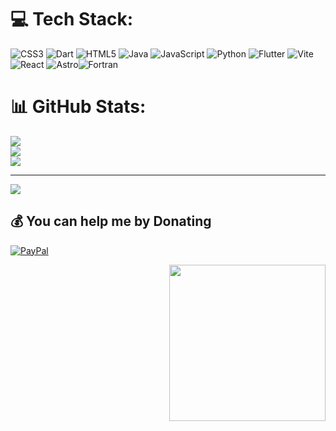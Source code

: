 
# 💻 Tech Stack:
![CSS3](https://img.shields.io/badge/css3-%231572B6.svg?style=for-the-badge&logo=css3&logoColor=white) ![Dart](https://img.shields.io/badge/dart-%230175C2.svg?style=for-the-badge&logo=dart&logoColor=white) ![HTML5](https://img.shields.io/badge/html5-%23E34F26.svg?style=for-the-badge&logo=html5&logoColor=white) ![Java](https://img.shields.io/badge/java-%23ED8B00.svg?style=for-the-badge&logo=openjdk&logoColor=white) ![JavaScript](https://img.shields.io/badge/javascript-%23323330.svg?style=for-the-badge&logo=javascript&logoColor=%23F7DF1E) ![Python](https://img.shields.io/badge/python-3670A0?style=for-the-badge&logo=python&logoColor=ffdd54) ![Flutter](https://img.shields.io/badge/Flutter-%2302569B.svg?style=for-the-badge&logo=Flutter&logoColor=white) ![Vite](https://img.shields.io/badge/vite-%23646CFF.svg?style=for-the-badge&logo=vite&logoColor=white) ![React](https://img.shields.io/badge/react-%2320232a.svg?style=for-the-badge&logo=react&logoColor=%2361DAFB) ![Astro](https://img.shields.io/badge/astro-%232C2052.svg?style=for-the-badge&logo=astro&logoColor=white)![Fortran](https://img.shields.io/badge/Fortran-734F96?logo=fortran&logoColor=white&style=for-the-badge)
# 📊 GitHub Stats:
![](https://github-readme-stats.vercel.app/api?username=DiegVas&theme=tokyonight&hide_border=true&include_all_commits=true&count_private=false)<br/>
![](https://github-readme-streak-stats.herokuapp.com/?user=DiegVas&theme=tokyonight&hide_border=true)<br/>
![](https://github-readme-stats.vercel.app/api/top-langs/?username=DiegVas&theme=tokyonight&hide_border=true&include_all_commits=true&count_private=false&layout=compact)

---
[![](https://visitcount.itsvg.in/api?id=DiegVas&icon=0&color=0)](https://visitcount.itsvg.in)

  ## 💰 You can help me by Donating
  [![PayPal](https://img.shields.io/badge/PayPal-00457C?style=for-the-badge&logo=paypal&logoColor=white)](https://paypal.me/DieVasq) 

<img align="right" height="250" src="https://images-wixmp-ed30a86b8c4ca887773594c2.wixmp.com/f/1f77a767-2855-427c-a41a-17e3e1dc85fc/dafyrhu-a6aa1248-6636-47a8-bfcb-cb9a77c191ac.gif?token=eyJ0eXAiOiJKV1QiLCJhbGciOiJIUzI1NiJ9.eyJzdWIiOiJ1cm46YXBwOjdlMGQxODg5ODIyNjQzNzNhNWYwZDQxNWVhMGQyNmUwIiwiaXNzIjoidXJuOmFwcDo3ZTBkMTg4OTgyMjY0MzczYTVmMGQ0MTVlYTBkMjZlMCIsIm9iaiI6W1t7InBhdGgiOiJcL2ZcLzFmNzdhNzY3LTI4NTUtNDI3Yy1hNDFhLTE3ZTNlMWRjODVmY1wvZGFmeXJodS1hNmFhMTI0OC02NjM2LTQ3YTgtYmZjYi1jYjlhNzdjMTkxYWMuZ2lmIn1dXSwiYXVkIjpbInVybjpzZXJ2aWNlOmZpbGUuZG93bmxvYWQiXX0.cuGhzYrLsocdget8mqfW2qCNeUDTfZZdfQ0BrKc_UjI"  />

  
<!-- Proudly created with GPRM ( https://gprm.itsvg.in ) -->
